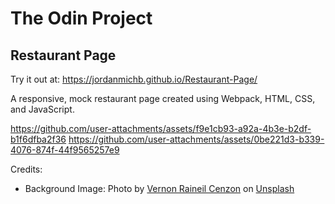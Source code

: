 # The Odin Project

## Restaurant Page

Try it out at: https://jordanmichb.github.io/Restaurant-Page/

A responsive, mock restaurant page created using Webpack, HTML, CSS, and JavaScript.


https://github.com/user-attachments/assets/f9e1cb93-a92a-4b3e-b2df-b1f6dfba2f36
https://github.com/user-attachments/assets/0be221d3-b339-4076-874f-44f9565257e9




Credits:<br>
- Background Image: Photo by 
                [Vernon Raineil Cenzon](https://unsplash.com/@thevernon) on 
                [Unsplash](https://unsplash.com/photos/four-assorted-dishes-on-wooden-surface-I2uJU-5ZIGI)

